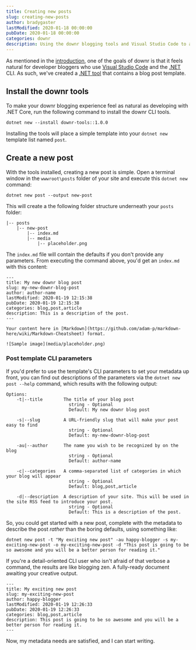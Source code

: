 ```yaml
---
title: Creating new posts
slug: creating-new-posts
author: bradygaster
lastModified: 2020-01-18 00:00:00
pubDate: 2020-01-18 00:00:00
categories: downr
description: Using the downr blogging tools and Visual Studio Code to author content
---
```


As mentioned in the [introduction](/introducing-downr), one of the goals of downr is that it feels natural for developer bloggers who use [Visual Studio Code](http://code.visualstudio.com) and the [.NET](http://dot.net) CLI. As such, we've created a [.NET tool](https://www.nuget.org/packages/downr-tools/) that contains a blog post template. 

## Install the downr tools

To make your downr blogging experience feel as natural as developing with .NET Core, run the following command to install the downr CLI tools.

    dotnet new --install downr-tools::1.0.0

Installing the tools will place a simple template into your `dotnet new` template list named `post`. 

## Create a new post

With the tools installed, creating a new post is simple. Open a terminal window in the `wwwroot\posts` folder of your site and execute this `dotnet new` command:

    dotnet new post --output new-post

This will create a the following folder structure underneath your `posts` folder: 

    |-- posts
        |-- new-post
            |-- index.md
            |-- media
                |-- placeholder.png

The `index.md` file will contain the defaults if you don't provide any parameters. From executing the command above, you'd get an `index.md` with this content:

    ---
    title: My new downr blog post
    slug: my-new-downr-blog-post
    author: author-name
    lastModified: 2020-01-19 12:15:38
    pubDate: 2020-01-19 12:15:38
    categories: blog,post,article
    description: This is a description of the post.
    ---

    Your content here in [Markdown](https://github.com/adam-p/markdown-here/wiki/Markdown-Cheatsheet) format.

    ![Sample image](media/placeholder.png)

### Post template CLI parameters

If you'd prefer to use the template's CLI parameters to set your metadata up front, you can find out descriptions of the parameters via the `dotnet new post --help` command, which results with the following output:

    Options:                                                                                                      
        -t|--title        The title of your blog post                                                               
                            string - Optional                                                                         
                            Default: My new downr blog post                                                           

        -s|--slug         A URL-friendly slug that will make your post easy to find                                 
                            string - Optional                                                                         
                            Default: my-new-downr-blog-post                                                           

        -au|--author      The name you wish to be recognized by on the blog                                         
                            string - Optional                                                                         
                            Default: author-name                                                                      

        -c|--categories   A comma-separated list of categories in which your blog will appear                       
                            string - Optional                                                                         
                            Default: blog,post,article                                                                

        -d|--description  A description of your site. This will be used in the site RSS feed to introduce your post.
                            string - Optional                                                                         
                            Default: This is a description of the post.

So, you could get started with a new post, complete with the metadata to describe the post *rather* than the boring defaults, using something like: 

    dotnet new post -t "My exciting new post" -au happy-blogger -s my-exciting-new-post -o my-exciting-new-post -d "This post is going to be so awesome and you will be a better person for reading it."

If you're a detail-oriented CLI user who isn't afraid of that verbose a command, the results are like blogging zen. A fully-ready document awaiting your creative output. 

    ---
    title: My exciting new post
    slug: my-exciting-new-post
    author: happy-blogger
    lastModified: 2020-01-19 12:26:33
    pubDate: 2020-01-19 12:26:33
    categories: blog,post,article
    description: This post is going to be so awesome and you will be a better person for reading it.
    ---

Now, my metadata needs are satisfied, and I can start writing.
